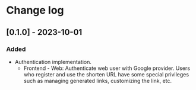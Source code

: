 # Change log
## [0.1.0] - 2023-10-01
### Added
- Authentication implementation.
  - Frontend - Web: Authenticate web user with Google provider. Users who register and use the shorten URL have some special privileges such as managing generated links, customizing the link, etc.